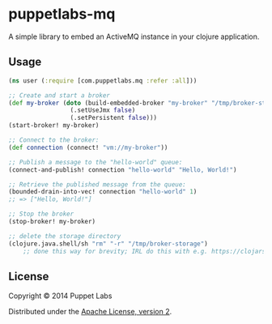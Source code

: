 # puppetlabs-mq

A simple library to embed an ActiveMQ instance in your clojure application.

## Usage

```clj
(ns user (:require [com.puppetlabs.mq :refer :all]))

;; Create and start a broker
(def my-broker (doto (build-embedded-broker "my-broker" "/tmp/broker-storage")
                 (.setUseJmx false)
                 (.setPersistent false)))
(start-broker! my-broker)

;; Connect to the broker:
(def connection (connect! "vm://my-broker"))

;; Publish a message to the "hello-world" queue:
(connect-and-publish! connection "hello-world" "Hello, World!")

;; Retrieve the published message from the queue:
(bounded-drain-into-vec! connection "hello-world" 1)
;; => ["Hello, World!"]

;; Stop the broker
(stop-broker! my-broker)

;; delete the storage directory
(clojure.java.shell/sh "rm" "-r" "/tmp/broker-storage")
    ;; done this way for brevity; IRL do this with e.g. https://clojars.org/fs
```

## License

Copyright © 2014 Puppet Labs

Distributed under the [Apache License, version 2](http://www.apache.org/licenses/).
